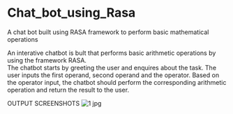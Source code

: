 # Chat_bot_using_Rasa
A chat bot built using RASA framework to perform basic mathematical operations

An interative chatbot is bult that performs basic arithmetic operations by using the framework RASA.  
The chatbot starts by greeting the user and enquires about the task. The user inputs the first operand, second operand and the operator.
Based on the operator input, the chatbot should perform the corresponding arithmetic operation and return the result to the user.

OUTPUT SCREENSHOTS
![1 jpg](https://user-images.githubusercontent.com/117065037/221853438-3e489f9a-5302-4c49-8c11-4fd04d738a5a.png)

